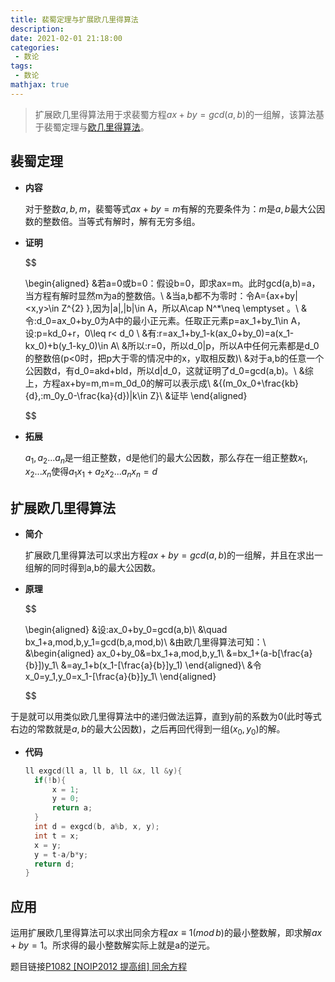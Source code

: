 ```yaml
---
title: 裴蜀定理与扩展欧几里得算法
description: 
date: 2021-02-01 21:18:00
categories:
 - 数论
tags:
 - 数论
mathjax: true
---
```

> 扩展欧几里得算法用于求裴蜀方程$ax+by=gcd(a,b)$的一组解，该算法基于裴蜀定理与[欧几里得算法](https://dinomax00.github.io/%E6%95%B0%E8%AE%BA/2021/02/01/%E6%AC%A7%E5%87%A0%E9%87%8C%E5%BE%97%E7%AE%97%E6%B3%95/)。

<!--more-->

## 裴蜀定理
- **内容**
  
  对于整数$a,b,m$，裴蜀等式$ax+by=m$有解的充要条件为：$m$是$a,b$最大公因数的整数倍。当等式有解时，解有无穷多组。
- **证明**
  
  $$

  \begin{aligned}
  &若a=0或b=0：假设b=0，即求ax=m。此时gcd(a,b)=a，当方程有解时显然m为a的整数倍。\\ 
  &当a,b都不为零时：令A=\{ax+by|<x,y>\in Z^{2} \},因为|a|,|b|\in A，所以A\cap N^*\neq \emptyset 。\\
  &令\:d_0=ax_0+by_0为A中的最小正元素。任取正元素p=ax_1+by_1\in A，设\:p=kd_0+r，0\leq r< d_0 \\
  &有\:r=ax_1+by_1-k(ax_0+by_0)=a(x_1-kx_0)+b(y_1-ky_0)\in A\\ 
  &所以\:r=0，所以d_0|p，所以A中任何元素都是d_0的整数倍(p<0时，把p大于零的情况中的x，y取相反数)\\
  &对于a,b的任意一个公因数d，有d_0=akd+bld，所以d|d_0，这就证明了d_0=gcd(a,b)。\\
  &综上，方程ax+by=m,m=m_0d_0的解可以表示成\\
  &\{(m_0x_0+\frac{kb}{d},\:m_0y_0-\frac{ka}{d})|k\in Z\}\\
  &证毕
  \end{aligned}

  $$


- **拓展**
  
  $a_1,a_2...a_n$是一组正整数，d是他们的最大公因数，那么存在一组正整数$x_1,x_2...x_n$使得$a_1x_1+a_2x_2...a_nx_n=d$

<!--more-->

## 扩展欧几里得算法
- **简介**

  扩展欧几里得算法可以求出方程$ax+by=gcd(a,b)$的一组解，并且在求出一组解的同时得到a,b的最大公因数。

- **原理**

  $$

  \begin{aligned}
  &设\:ax_0+by_0=gcd(a,b)\\
  &\quad bx_1+a\,mod\,b\,y_1=gcd(b,a\,mod\,b)\\
  &由欧几里得算法可知：\\
  &\begin{aligned}
  ax_0+by_0&=bx_1+a\,mod\,b\,y_1\\
           &=bx_1+(a-b[\frac{a}{b}])y_1\\
           &=ay_1+b(x_1-[\frac{a}{b}]y_1)
  \end{aligned}\\
  &令x_0=y_1,y_0=x_1-[\frac{a}{b}]y_1\\
  \end{aligned}
  
  $$

于是就可以用类似欧几里得算法中的递归做法运算，直到y前的系数为0(此时等式右边的常数就是$a,b$的最大公因数)，之后再回代得到一组$(x_0,y_0)$的解。
- **代码**
  ```c++
  ll exgcd(ll a, ll b, ll &x, ll &y){
	if(!b){
		x = 1;
		y = 0;
		return a;
	}
	int d = exgcd(b, a%b, x, y);
	int t = x;
	x = y;
	y = t-a/b*y;
	return d;
  }
  ```

## **应用**
  运用扩展欧几里得算法可以求出同余方程$ax\equiv1(mod\,b)$的最小整数解，即求解$ax+by=1$。所求得的最小整数解实际上就是a的逆元。

  题目链接[P1082 [NOIP2012 提高组] 同余方程](https://www.luogu.com.cn/problem/P1082)
